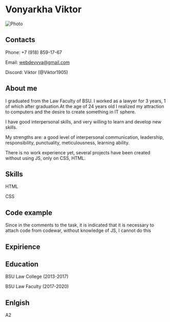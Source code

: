 # Vonyarkha Viktor 
![Photo](https://user-images.githubusercontent.com/89303854/147970757-f9d6e4e7-aeba-40e2-8585-fc60cd007878.jpg)

## Contacts
Phone: +7 (918) 859-17-67

Email: webdevvva@gmail.com

Discord: Viktor (@Viktor1905) 
## About me
I graduated from the Law Faculty of BSU. I worked as a lawyer for 3 years, 1 of which after graduation.At the age of 24 years old I realized my attraction to computers and the desire to create something in IT sphere.


I have good interpersonal skills, and very willing to learn and develop new skills.


My strengths are: a good level of interpersonal communication, leadership, responsibility, punctuality, meticulousness, learning ability.


There is no work experience yet, several projects have been created without using JS, only on CSS, HTML.
## Skills
HTML


CSS
## Code example
Since in the comments to the task, it is indicated that it is necessary to attach code from codewar, without knowledge of JS, I cannot do this
## Expirience
## Education 
BSU Law College (2013-2017)


BSU Law Faculty (2017-2020)
## Enlgish
A2 
